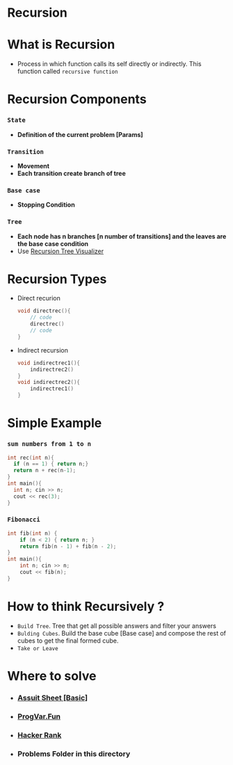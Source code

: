 # Recursion 
# What is Recursion
- Process in which function calls its self directly or indirectly. This function called `recursive function` 

# Recursion Components
### `State` 
- **Definition of the current problem [Params]**

### `Transition` 
- **Movement**
- **Each transition create branch of tree**

### `Base case`
- **Stopping Condition**

### `Tree`
- **Each node has n branches [n number of transitions] and the leaves are the base case condition**
- Use [Recursion Tree Visualizer](https://recursion.vercel.app/)


# Recursion Types 
- Direct recurion 
  ```cpp
  void directrec(){
      // code
      directrec()
      // code
  }
  ```

- Indirect recursion
  ```cpp
  void indirectrec1(){
      indirectrec2()
  }
  void indirectrec2(){
      indirectrec1()
  }
  ```


# Simple Example 
### `sum numbers from 1 to n` 
  ```cpp
  int rec(int n){
    if (n == 1) { return n;}
    return n + rec(n-1);
  }
  int main(){
    int n; cin >> n;
    cout << rec(3);
  }
  ```
  
### `Fibonacci`
```cpp
int fib(int n) {
    if (n < 2) { return n; }
    return fib(n - 1) + fib(n - 2);
}
int main(){
    int n; cin >> n;
    cout << fib(n);
}
```

# How to think Recursively ? 
- `Build Tree`. Tree that get all possible answers and filter your answers
- `Bulding Cubes`. Build the base cube [Base case] and compose the rest of cubes to get the final formed cube. 
- `Take or Leave`


# Where to solve 
- ### [Assuit Sheet [Basic]](https://codeforces.com/group/MWSDmqGsZm/contest/223339)
- ### [ProgVar.Fun](https://progvar.fun/problemsets/recursion)
- ### [Hacker Rank](https://www.hackerrank.com/domains/algorithms?filters%5Bsubdomains%5D%5B%5D=recursion)
- ### Problems Folder in this directory
